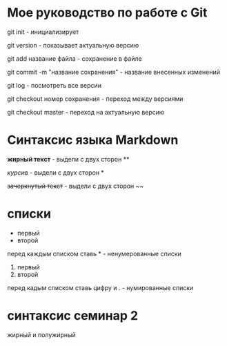 # Мое руководство по работе с Git

git init - инициализирует

git version - показывает актуальную версию

git add название файла - сохранение в файле 

git commit -m "название сохранения" - название внесенных изменений

git log - посмотреть все версии

git checkout номер сохранения - переход между версиями

git checkout master - переход на актуальную версию

# Синтаксис языка Markdown

**жирный текст** - выдели с двух сторон **

*курсив* - выдели с двух сторон *

~~зачеркнутый текст~~ - выдели с двух сторон ~~

# списки

* первый
* второй

перед каждым списком ставь * - ненумерованные списки

1. первый
2. второй

перед кадым списком ставь цифру и . - нумированные списки

# синтаксис семинар 2

жирный и полужирный